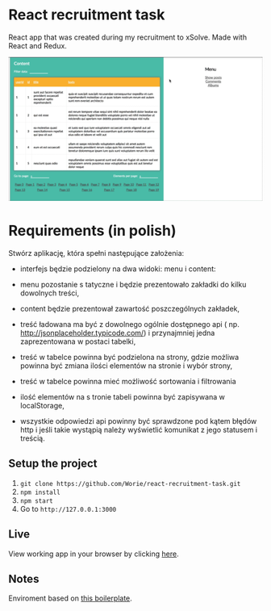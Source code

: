 # React recruitment task

React app that was created during my recruitment to xSolve. Made with React and Redux.

![Preview of the app](https://github.com/Worie/react-recruitment-task/blob/master/xsolve-react.gif?raw=true)

# Requirements (in polish)

Stwórz  aplikację,  która spełni  następujące założenia:

* interfejs  będzie  podzielony  na  dwa  widoki:  menu i content:

* menu  pozostanie s tatyczne i  będzie  prezentowało zakładki  do  kilku  dowolnych treści,

* content  będzie  prezentował zawartość  poszczególnych zakładek,

* treść ładowana  ma  być z   dowolnego  ogólnie  dostępnego api ( np.
http://jsonplaceholder.typicode.com/) i  przynajmniej jedna zaprezentowana  w  postaci tabelki,

* treść  w tabelce  powinna  być  podzielona  na strony,  gdzie  możliwa  powinna  być zmiana ilości elementów  na stronie i  wybór strony,

* treść  w tabelce  powinna  mieć  możliwość sortowania i filtrowania

* ilość  elementów  na s tronie tabeli  powinna  być zapisywana  w localStorage,

* wszystkie  odpowiedzi  api  powinny  być sprawdzone  pod  kątem  błędów  http i jeśli takie wystąpią  należy  wyświetlić  komunikat z  jego statusem i treścią.

## Setup the project
1. `git clone https://github.com/Worie/react-recruitment-task.git`
2. `npm install`
3. `npm start`
4. Go to `http://127.0.0.1:3000`

## Live

View working app in your browser by clicking [here](https://worie.github.io/xsolve-react/).

## Notes

Enviroment based on [this boilerplate](https://github.com/jpsierens/webpack-react-redux).